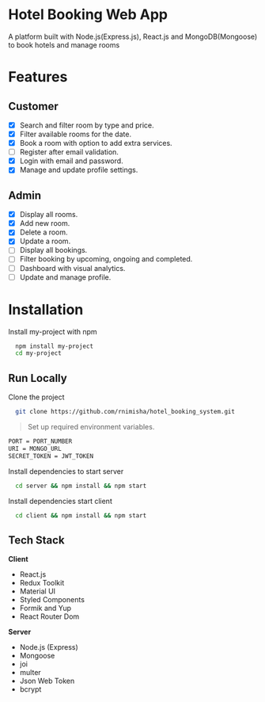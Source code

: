 
# Hotel Booking Web App

A platform built with Node.js(Express.js), React.js and MongoDB(Mongoose) to book hotels and manage rooms 


# Features


## Customer 

- [x]  Search and filter room by type and price.
- [x]  Filter available rooms for the date.
- [x]  Book a room with option to add extra services.
- [ ]  Register after email validation.
- [x]  Login with email and password.
- [x]  Manage and update profile settings.

## Admin 
- [x]  Display all rooms.
- [x]  Add new room.
- [x]  Delete a room.
- [x]  Update a room.
- [ ]  Display all bookings.
- [ ]  Filter booking by upcoming, ongoing and completed.
- [ ]  Dashboard with visual analytics.
- [ ]  Update and manage profile.
# Installation

Install my-project with npm

```bash
  npm install my-project
  cd my-project
```
    
## Run Locally

Clone the project

```bash
  git clone https://github.com/rnimisha/hotel_booking_system.git
```


> Set up required environment variables.

```bash
PORT = PORT_NUMBER
URI = MONGO_URL
SECRET_TOKEN = JWT_TOKEN
```


Install dependencies to start server

```bash
  cd server && npm install && npm start
```

Install dependencies start client

```bash
  cd client && npm install && npm start
```



## Tech Stack

**Client** 
- React.js 
- Redux Toolkit
- Material UI
- Styled Components
- Formik and Yup
- React Router Dom

**Server** 
- Node.js (Express)
- Mongoose 
- joi
- multer
- Json Web Token
- bcrypt

